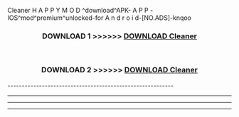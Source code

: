  Cleaner  H A P P Y M O D ^download^APK- A P P -IOS^mod^premium^unlocked-for A n d r o i d-[NO.ADS]-knqoo



<div align="center">

<h3>DOWNLOAD 1 >>>>>> <a href="https://en-mod.web.app/?en= Cleaner ">DOWNLOAD Cleaner  </a></h3><br>

<h3>DOWNLOAD 2 >>>>>> <a href="https://en-mod.web.app/?en= Cleaner ">DOWNLOAD Cleaner  </a></h3>

</div>
----------------------------------------------------------

----------------------------------------------------------

----------------------------------------------------------

----------------------------------------------------------



